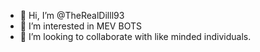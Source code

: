 - 👋 Hi, I’m @TheRealDilll93
- 👀 I’m interested in MEV BOTS
- 💞️ I’m looking to collaborate with like minded individuals.

<!---
TheRealDilll93/TheRealDilll93 is a ✨ special ✨ repository because its `README.md` (this file) appears on your GitHub profile.
You can click the Preview link to take a look at your changes.
--->
